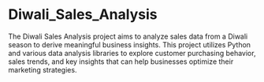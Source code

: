 # Diwali_Sales_Analysis
The Diwali Sales Analysis project aims to analyze sales data from a Diwali season to derive meaningful business insights. This project utilizes Python and various data analysis libraries to explore customer purchasing behavior, sales trends, and key insights that can help businesses optimize their marketing strategies.
